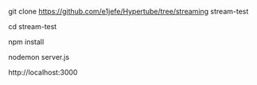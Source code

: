git clone https://github.com/e1jefe/Hypertube/tree/streaming stream-test

cd stream-test

npm install

nodemon server.js

http://localhost:3000
